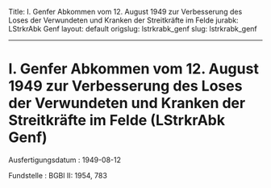Title: I. Genfer Abkommen vom 12. August 1949 zur Verbesserung des Loses der Verwundeten
  und Kranken der Streitkräfte im Felde
jurabk: LStrkrAbk Genf
layout: default
origslug: lstrkrabk_genf
slug: lstrkrabk_genf

---

# I. Genfer Abkommen vom 12. August 1949 zur Verbesserung des Loses der Verwundeten und Kranken der Streitkräfte im Felde (LStrkrAbk Genf)

Ausfertigungsdatum
:   1949-08-12

Fundstelle
:   BGBl II: 1954, 783

